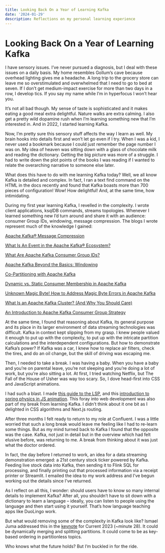 ```yaml
---
title: Looking Back On a Year of Learning Kafka 
date: '2024-01-29'
description: Reflections on my personal learning experience
---
```


# Looking Back On a Year of Learning Kafka

I have sensory issues. I’ve never pursued a diagnosis, but I deal with these issues on a daily basis. My home resembles Gollum’s cave because overhead lighting gives me a headache. A long trip to the grocery store can leave me so overstimulated and overwhelmed that I need to go to bed at seven. If I don’t get medium-impact exercise for more than two days in a row, I develop tics. If you say my name while I’m in hyperfocus I won’t hear you.

It’s not all bad though. My sense of taste is sophisticated and it makes eating a good meal extra delightful. Nature walks are extra calming. I also get a pretty wild dopamine rush when I’m learning something new that I’m interested in. And in 2022, I started learning Kafka. 

Now, I’m pretty sure this sensory stuff affects the way I learn as well. My brain hooks into details first and won’t let go even if I try. When I was a kid, I never used a bookmark because I could just remember the page number I was on. My idea of heaven was sitting down with a glass of chocolate milk and reading the dictionary. Getting the big picture was more of a struggle. I had to write down the plot points of the books I was reading if I wanted to relate the overarching narrative to someone else later. 

What does this have to do with me learning Kafka today? Well, we all know Kafka is detailed and complex. In fact, I ran a text find command on the HTML in the docs recently and found that Kafka boasts more than 700 pieces of configuration! Wow! How delightful! And, at the same time, how intimidating. 

During my first year learning Kafka, I revelled in the complexity. I wrote client applications, ksqlDB commands, streams topologies. Whenever I learned something new I’d turn around and share it with an audience: consumer Group IDs, windowing, message compression. The blogs I wrote represent much of the knowledge I gained:

[Apache Kafka® Message Compression](https://www.confluent.io/blog/apache-kafka-message-compression/)

[What Is An Event in the Apache Kafka® Ecosystem?](https://www.confluent.io/blog/what-is-an-event-in-the-apache-kafka-ecosystem/)

[What Are Apache Kafka Consumer Group IDs?](https://www.confluent.io/blog/configuring-apache-kafka-consumer-group-ids/)

[Apache Kafka Beyond the Basics: Windowing](https://www.confluent.io/blog/windowing-in-kafka-streams/)

[Co-Partitioning with Apache Kafka](https://www.confluent.io/blog/co-partitioning-in-kafka-streams/)

[Dynamic vs. Static Consumer Membership in Apache Kafka](https://www.confluent.io/blog/dynamic-vs-static-kafka-consumer-rebalancing/)

[Unknown Magic Byte! How to Address Magic Byte Errors in Apache Kafka](https://www.confluent.io/blog/how-to-fix-unknown-magic-byte-errors-in-apache-kafka/)

[What Is an Apache Kafka Cluster? (And Why You Should Care)](https://www.confluent.io/blog/what-is-an-apache-kafka-cluster/)

[An Introduction to Apache Kafka Consumer Group Strategy](https://www.confluent.io/blog/kafka-consumer-group-partition-strategy/)


At the same time, I found that reasoning about Kafka, its general purpose and its place in its larger environment of data streaming technologies was difficult. Kafka in context kept slipping from my grasp. I knew people valued it enough to put up with the complexity, to put up with the intricate partition calculations and the interdependent configurations. But how to demonstrate Kafka’s power? If Kafka was a car, I knew how to replace air filters, check the tires, and do an oil change, but the skill of driving was escaping me. 

Then, I needed to take a break. I was having a baby. When you have a baby and you’re on parental leave, you’re not sleeping and you’re doing a lot of work, but you’re also sitting a lot. At first, I tried watching Netflix, but The Fall of the House of Usher was way too scary. So, I dove head-first into CSS and JavaScript animations. 

I had such a blast. I made [this guide to the LSP](https://what-is-the-lsp.netlify.app/), and this [introduction to spring physics in JS animation](https://spring-physics-in-animejs.netlify.app/). This foray into web development was also part of my break from learning Kafka. I didn’t think about it one bit as I delighted in CSS algorithms and Next.js routing.

After three months I felt ready to return to my role at Confluent. I was a little worried that such a long break would leave me feeling like I had to re-learn some things. But as my mind turned back to Kafka I found that the opposite was the case. Kafka, not just in detail but in the overview which had felt elusive before, was returning to me. A break from thinking about it was just what the doctor ordered. 

In fact, the day before I returned to work, an idea for a data streaming demonstration emerged: a 21st century stock ticker powered by Kafka. Feeding live stock data into Kafka, then sending it to Flink SQL for processing, and finally printing out that processed information via a receipt printer or Streamlit. I emailed the idea to my work address and I’ve begun working out the details since I’ve returned. 

As I reflect on all this, I wonder: should users have to know so many internal details to implement Kafka? After all, you shouldn’t have to sit down with a dictionary to learn a language – ideally, you can listen to people using the language and then start using it yourself. That’s how language teaching apps like DuoLingo work. 

But what would removing some of the complexity in Kafka look like? Ismael Juma addressed this in the [keynote](https://www.confluent.io/events/current/2023/kafka-flink-and-beyond/) for Current 2023 (~minute 28). It could be dynamically merging and splitting partitions. It could come to be as key-based ordering in partitionless topics. 

Who knows what the future holds? But I’m buckled in for the ride. 
